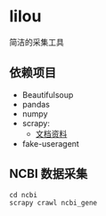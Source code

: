 # lilou

简洁的采集工具

## 依赖项目

- Beautifulsoup
- pandas
- numpy
- scrapy:
  - [文档资料](https://scrapy-chs.readthedocs.io/)
- fake-useragent

## NCBI 数据采集

```shell
cd ncbi
scrapy crawl ncbi_gene
```
